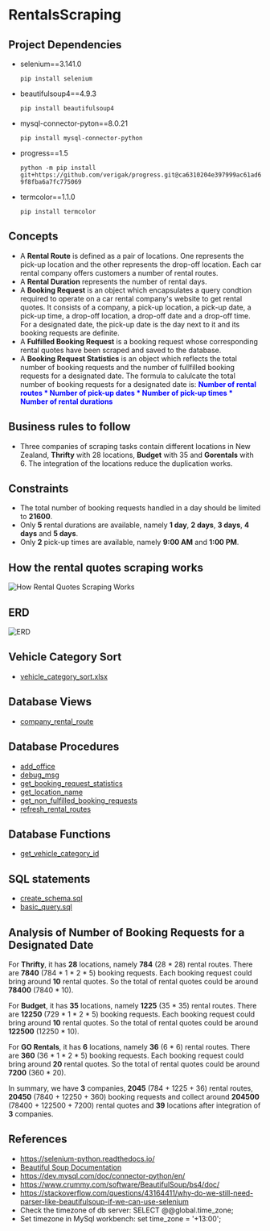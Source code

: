 # RentalsScraping

## Project Dependencies

-   selenium==3.141.0

    `pip install selenium`

-   beautifulsoup4==4.9.3

    `pip install beautifulsoup4`

-   mysql-connector-pyton==8.0.21

    `pip install mysql-connector-python`

-   progress==1.5

    `python -m pip install git+https://github.com/verigak/progress.git@ca6310204e397999ac61ad69f8fba6a7fc775069`

-   termcolor==1.1.0

    `pip install termcolor`

## Concepts

-   A **Rental Route** is defined as a pair of locations. One represents the pick-up location and the other represents the drop-off location. Each car rental company offers customers a number of rental routes.
-   A **Rental Duration** represents the number of rental days.
-   A **Booking Request** is an object which encapsulates a query condtion required to operate on a car rental company's website to get rental quotes. It consists of a company, a pick-up location, a pick-up date, a pick-up time, a drop-off location, a drop-off date and a drop-off time. For a designated date, the pick-up date is the day next to it and its booking requests are definite.
-   A **Fulfilled Booking Request** is a booking request whose corresponding rental quotes have been scraped and saved to the database.
-   A **Booking Request Statistics** is an object which reflects the total number of booking requests and the number of fullfilled booking requests for a designated date. The formula to calulcate the total number of booking requests for a designated date is: **<font color="blue">Number of rental routes \* Number of pick-up dates \* Number of pick-up times \* Number of rental durations</font>**

## Business rules to follow

-   Three companies of scraping tasks contain different locations in New Zealand, **Thrifty** with 28 locations, **Budget** with 35 and **Gorentals** with 6.
    The integration of the locations reduce the duplication works.

## Constraints

-   The total number of booking requests handled in a day should be limited to **21600**.
-   Only **5** rental durations are available, namely **1 day**, **2 days**, **3 days**, **4 days** and **5 days**.
-   Only **2** pick-up times are available, namely **9:00 AM** and **1:00 PM**.

## How the rental quotes scraping works

![How Rental Quotes Scraping Works](./doc/how_rqs_works.png?raw=true)

## ERD

![ERD](./doc/mysql/model/ERD.png?raw=true)

## Vehicle Category Sort

-   [vehicle_category_sort.xlsx](./doc/vehicle_category_sort.xlsx)

## Database Views

-   [company_rental_route](./doc/mysql/model/view/company_rental_route.md)

## Database Procedures

-   [add_office](./doc/mysql/model/procedure/add_office.md)
-   [debug_msg](./doc/mysql/model/procedure/debug_msg.md)
-   [get_booking_request_statistics](./doc/mysql/model/procedure/get_booking_request_statistics.md)
-   [get_location_name](./doc/mysql/model/procedure/get_location_name.md)
-   [get_non_fulfilled_booking_requests](./doc/mysql/model/procedure/get_non_fulfilled_booking_requests.md)
-   [refresh_rental_routes](./doc/mysql/model/procedure/refresh_rental_routes.md)

## Database Functions

-   [get_vehicle_category_id](./doc/mysql/model/function/get_vehicle_category_id.md)

## SQL statements

-   [create_schema.sql](./doc/mysql/sql/create_schema.sql)
-   [basic_query.sql](./doc/mysql/sql/basic_query.sql)

## Analysis of Number of Booking Requests for a Designated Date

For **Thrifty**, it has **28** locations, namely **784** (28 \* 28) rental routes. There are **7840** (784 \* 1 \* 2 \* 5) booking requests. Each booking request could bring around **10** rental quotes. So the total of rental quotes could be around **78400** (7840 \* 10).

For **Budget**, it has **35** locations, namely **1225** (35 \* 35) rental routes. There are **12250** (729 \* 1 \* 2 \* 5) booking requests. Each booking request could bring around **10** rental quotes. So the total of rental quotes could be around **122500** (12250 \* 10).

For **GO Rentals**, it has **6** locations, namely **36** (6 \* 6) rental routes. There are **360** (36 \* 1 \* 2 \* 5) booking requests. Each booking request could bring around **20** rental quotes. So the total of rental quotes could be around **7200** (360 \* 20).

In summary, we have **3** companies, **2045** (784 + 1225 + 36) rental routes, **20450** (7840 + 12250 + 360) booking requests and collect around **204500** (78400 + 122500 + 7200) rental quotes and **39** locations after integration of **3** companies.

## References

-   https://selenium-python.readthedocs.io/
-   [Beautiful Soup Documentation](https://www.crummy.com/software/BeautifulSoup/bs4/doc/)
-   https://dev.mysql.com/doc/connector-python/en/
-   https://www.crummy.com/software/BeautifulSoup/bs4/doc/
-   https://stackoverflow.com/questions/43164411/why-do-we-still-need-parser-like-beautifulsoup-if-we-can-use-selenium
-   Check the timezone of db server: SELECT @@global.time_zone;
-   Set timezone in MySql workbench: set time_zone = '+13:00';
